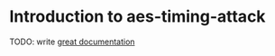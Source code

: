 # Introduction to aes-timing-attack

TODO: write [great documentation](http://jacobian.org/writing/what-to-write/)
